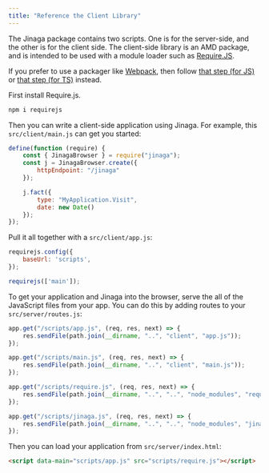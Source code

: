 ```yaml
---
title: "Reference the Client Library"
---
```


The Jinaga package contains two scripts.
One is for the server-side, and the other is for the client side.
The client-side library is an AMD package, and is intended to be used with a module loader such as [Require.JS](https://requirejs.org/).

If you prefer to use a packager like [Webpack](https://webpack.js.org/), then follow [that step (for JS)](../configure-webpack-js/) or [that step (for TS)](../configure-webpack-ts/) instead.

First install Require.js.

```bash
npm i requirejs
```

Then you can write a client-side application using Jinaga.
For example, this `src/client/main.js` can get you started:

```javascript
define(function (require) {
    const { JinagaBrowser } = require("jinaga");
    const j = JinagaBrowser.create({
        httpEndpoint: "/jinaga"
    });

    j.fact({
        type: "MyApplication.Visit",
        date: new Date()
    });
});
```

Pull it all together with a `src/client/app.js`:

```javascript
requirejs.config({
    baseUrl: 'scripts',
});

requirejs(['main']);
```

To get your application and Jinaga into the browser, serve the all of the JavaScript files from your app.
You can do this by adding routes to your `src/server/routes.js`:

```javascript
app.get("/scripts/app.js", (req, res, next) => {
    res.sendFile(path.join(__dirname, "..", "client", "app.js"));
});

app.get("/scripts/main.js", (req, res, next) => {
    res.sendFile(path.join(__dirname, "..", "client", "main.js"));
});

app.get("/scripts/require.js", (req, res, next) => {
    res.sendFile(path.join(__dirname, "..", "..", "node_modules", "requirejs", "require.js"));
});

app.get("/scripts/jinaga.js", (req, res, next) => {
    res.sendFile(path.join(__dirname, "..", "..", "node_modules", "jinaga", "dist", "jinaga.js"));
});
```

Then you can load your application from `src/server/index.html`:

```html
<script data-main="scripts/app.js" src="scripts/require.js"></script>
```